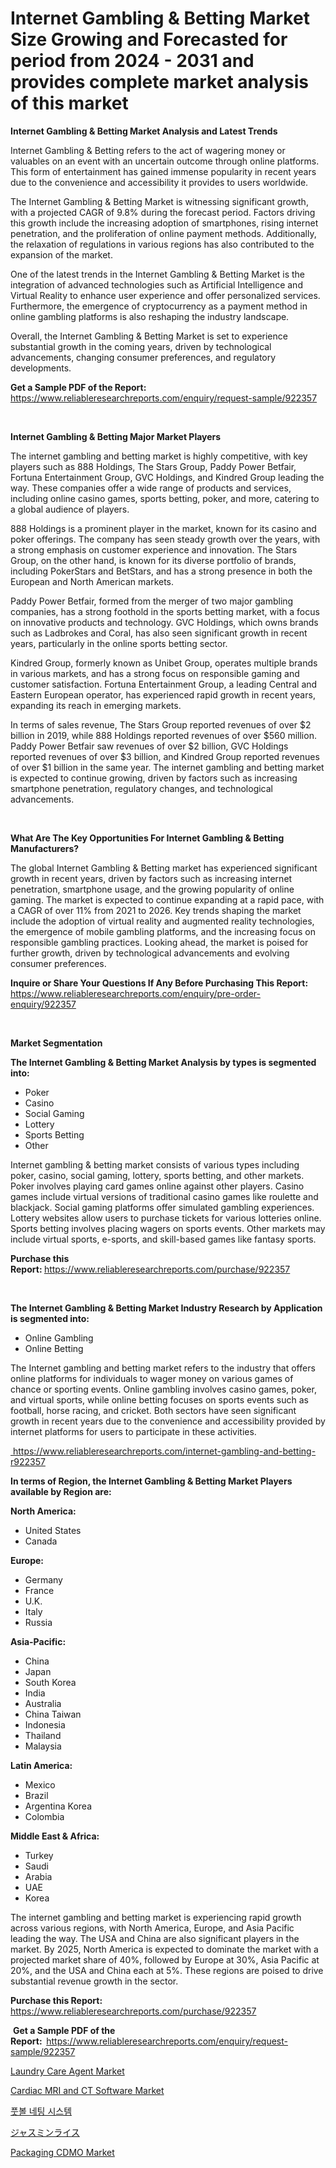 <p><h1>Internet Gambling & Betting Market Size Growing and Forecasted for period from 2024 - 2031 and provides complete market analysis of this market</h1></p><p><strong>Internet Gambling & Betting Market Analysis and Latest Trends</strong></p>
<p><p>Internet Gambling & Betting refers to the act of wagering money or valuables on an event with an uncertain outcome through online platforms. This form of entertainment has gained immense popularity in recent years due to the convenience and accessibility it provides to users worldwide.</p><p>The Internet Gambling & Betting Market is witnessing significant growth, with a projected CAGR of 9.8% during the forecast period. Factors driving this growth include the increasing adoption of smartphones, rising internet penetration, and the proliferation of online payment methods. Additionally, the relaxation of regulations in various regions has also contributed to the expansion of the market.</p><p>One of the latest trends in the Internet Gambling & Betting Market is the integration of advanced technologies such as Artificial Intelligence and Virtual Reality to enhance user experience and offer personalized services. Furthermore, the emergence of cryptocurrency as a payment method in online gambling platforms is also reshaping the industry landscape.</p><p>Overall, the Internet Gambling & Betting Market is set to experience substantial growth in the coming years, driven by technological advancements, changing consumer preferences, and regulatory developments.</p></p>
<p><strong>Get a Sample PDF of the Report:&nbsp;</strong> <a href="https://www.reliableresearchreports.com/enquiry/request-sample/922357">https://www.reliableresearchreports.com/enquiry/request-sample/922357</a></p>
<p>&nbsp;</p>
<p><strong>Internet Gambling & Betting Major Market Players</strong></p>
<p><p>The internet gambling and betting market is highly competitive, with key players such as 888 Holdings, The Stars Group, Paddy Power Betfair, Fortuna Entertainment Group, GVC Holdings, and Kindred Group leading the way. These companies offer a wide range of products and services, including online casino games, sports betting, poker, and more, catering to a global audience of players.</p><p>888 Holdings is a prominent player in the market, known for its casino and poker offerings. The company has seen steady growth over the years, with a strong emphasis on customer experience and innovation. The Stars Group, on the other hand, is known for its diverse portfolio of brands, including PokerStars and BetStars, and has a strong presence in both the European and North American markets.</p><p>Paddy Power Betfair, formed from the merger of two major gambling companies, has a strong foothold in the sports betting market, with a focus on innovative products and technology. GVC Holdings, which owns brands such as Ladbrokes and Coral, has also seen significant growth in recent years, particularly in the online sports betting sector.</p><p>Kindred Group, formerly known as Unibet Group, operates multiple brands in various markets, and has a strong focus on responsible gaming and customer satisfaction. Fortuna Entertainment Group, a leading Central and Eastern European operator, has experienced rapid growth in recent years, expanding its reach in emerging markets.</p><p>In terms of sales revenue, The Stars Group reported revenues of over $2 billion in 2019, while 888 Holdings reported revenues of over $560 million. Paddy Power Betfair saw revenues of over $2 billion, GVC Holdings reported revenues of over $3 billion, and Kindred Group reported revenues of over $1 billion in the same year. The internet gambling and betting market is expected to continue growing, driven by factors such as increasing smartphone penetration, regulatory changes, and technological advancements.</p></p>
<p>&nbsp;</p>
<p><strong>What Are The Key Opportunities For Internet Gambling & Betting Manufacturers?</strong></p>
<p><p>The global Internet Gambling & Betting market has experienced significant growth in recent years, driven by factors such as increasing internet penetration, smartphone usage, and the growing popularity of online gaming. The market is expected to continue expanding at a rapid pace, with a CAGR of over 11% from 2021 to 2026. Key trends shaping the market include the adoption of virtual reality and augmented reality technologies, the emergence of mobile gambling platforms, and the increasing focus on responsible gambling practices. Looking ahead, the market is poised for further growth, driven by technological advancements and evolving consumer preferences.</p></p>
<p><strong>Inquire or Share Your Questions If Any Before Purchasing This Report:</strong> <a href="https://www.reliableresearchreports.com/enquiry/pre-order-enquiry/922357">https://www.reliableresearchreports.com/enquiry/pre-order-enquiry/922357</a></p>
<p>&nbsp;</p>
<p><strong>Market Segmentation</strong></p>
<p><strong>The Internet Gambling & Betting Market Analysis by types is segmented into:</strong></p>
<p><ul><li>Poker</li><li>Casino</li><li>Social Gaming</li><li>Lottery</li><li>Sports Betting</li><li>Other</li></ul></p>
<p><p>Internet gambling & betting market consists of various types including poker, casino, social gaming, lottery, sports betting, and other markets. Poker involves playing card games online against other players. Casino games include virtual versions of traditional casino games like roulette and blackjack. Social gaming platforms offer simulated gambling experiences. Lottery websites allow users to purchase tickets for various lotteries online. Sports betting involves placing wagers on sports events. Other markets may include virtual sports, e-sports, and skill-based games like fantasy sports.</p></p>
<p><strong>Purchase this Report:&nbsp;</strong><a href="https://www.reliableresearchreports.com/purchase/922357">https://www.reliableresearchreports.com/purchase/922357</a></p>
<p>&nbsp;</p>
<p><strong>The Internet Gambling & Betting Market Industry Research by Application is segmented into:</strong></p>
<p><ul><li>Online Gambling</li><li>Online Betting</li></ul></p>
<p><p>The Internet gambling and betting market refers to the industry that offers online platforms for individuals to wager money on various games of chance or sporting events. Online gambling involves casino games, poker, and virtual sports, while online betting focuses on sports events such as football, horse racing, and cricket. Both sectors have seen significant growth in recent years due to the convenience and accessibility provided by internet platforms for users to participate in these activities.</p></p>
<p><a href="https://www.reliableresearchreports.com/internet-gambling-and-betting-r922357">&nbsp;https://www.reliableresearchreports.com/internet-gambling-and-betting-r922357</a></p>
<p><strong>In terms of Region, the Internet Gambling & Betting Market Players available by Region are:</strong></p>
<p>
    <p> <strong> North America: </strong>
        <ul>
            <li>United States</li>
            <li>Canada</li>
        </ul>
        </p> 
    <p> <strong> Europe: </strong>
        <ul>
            <li>Germany</li>
            <li>France</li>
            <li>U.K.</li>
            <li>Italy</li>
            <li>Russia</li>
        </ul>
        </p> 
    <p> <strong> Asia-Pacific: </strong>
        <ul>
            <li>China</li>
            <li>Japan</li>
            <li>South Korea</li>
            <li>India</li>
            <li>Australia</li>
            <li>China Taiwan</li>
            <li>Indonesia</li>
            <li>Thailand</li>
            <li>Malaysia</li>
        </ul>
        </p> 
    <p> <strong> Latin America: </strong>
        <ul>
            <li>Mexico</li>
            <li>Brazil</li>
            <li>Argentina Korea</li>
            <li>Colombia</li>
        </ul>
        </p> 
    <p> <strong> Middle East & Africa: </strong>
        <ul>
            <li>Turkey</li>
            <li>Saudi</li>
            <li>Arabia</li>
            <li>UAE</li>
            <li>Korea</li>
        </ul>
    </p>
    </p>
<p><p>The internet gambling and betting market is experiencing rapid growth across various regions, with North America, Europe, and Asia Pacific leading the way. The USA and China are also significant players in the market. By 2025, North America is expected to dominate the market with a projected market share of 40%, followed by Europe at 30%, Asia Pacific at 20%, and the USA and China each at 5%. These regions are poised to drive substantial revenue growth in the sector.</p></p>
<p><strong>Purchase this Report: </strong><a href="https://www.reliableresearchreports.com/purchase/922357">https://www.reliableresearchreports.com/purchase/922357</a></p>
<p>&nbsp;<strong>Get a Sample PDF of the Report:&nbsp;&nbsp;</strong><a href="https://www.reliableresearchreports.com/enquiry/request-sample/922357">https://www.reliableresearchreports.com/enquiry/request-sample/922357</a></p>
<p><strong></strong></p>
<p><p><a href="https://www.linkedin.com/pulse/laundry-care-agent-market-outlook-industry-overview-forecast-lt8vf?trackingId=0ZjQheLfjbuNe1PRr%2FL3Eg%3D%3D">Laundry Care Agent Market</a></p><p><a href="https://github.com/vimar16th/Market-Research-Report-List-4/blob/main/cardiac-mri-and-ct-software-market.md">Cardiac MRI and CT Software Market</a></p><p><a href="https://github.com/laholand/Market-Research-Report-List-3/blob/main/279182453748.md">풋볼 네팅 시스템</a></p><p><a href="https://github.com/mohamedbakry57/Market-Research-Report-List-3/blob/main/964673955801.md">ジャスミンライス</a></p><p><a href="https://github.com/JameTravis/Market-Research-Report-List-5/blob/main/packaging-cdmo-market.md">Packaging CDMO Market</a></p></p>